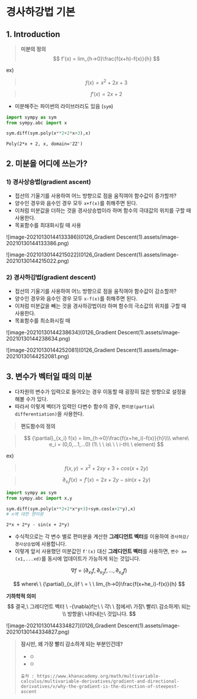 # 경사하강법 기본

## 1. Introduction

> **미분의 정의** 
> $$
> f'(x) = lim_{h→0}\frac{f(x+h)-f(x)}{h}
> $$

ex)

> $$
> f(x) = x^2+2x+3
> $$

> $$
> f'(x) = 2x+2
> $$


- 미분해주는 파이썬의 라이브러리도 있음 (`sym`)
```python
import sympy as sym
from sympy.abc import x

sym.diff(sym.poly(x**2+2*x+3),x)

```

```
Poly(2*x + 2, x, domain='ZZ')
```



## 2. 미분을 어디에 쓰는가?



### 1) 경사상승법(gradient ascent)

- 접선의 기울기를 사용하여 어느 방향으로 점을 움직여야 함수값이 증가할까?
- 양수인 경우와 음수인 경우 모두 `x+f(x)`를 취해주면 된다.
- 이처럼 미분값을 더하는 것을 경사상승법이라 하며 함수의 극대값의 위치를 구할 때 사용한다.
- 목표함수를 최대화시킬 때 사용

![image-20210130144133386](0126_Gradient Descent(1).assets/image-20210130144133386.png)

![image-20210130144215022](0126_Gradient Descent(1).assets/image-20210130144215022.png)



### 2) 경사하강법(gradient descent)

- 접선의 기울기를 사용하여 어느 방향으로 점을 움직여야 함수값이 감소할까?
- 양수인 경우와 음수인 경우 모두 `x-f(x)`를 취해주면 된다.
- 이처럼 미분값을 빼는 것을 경사하강법이라 하며 함수의 극소값의 위치를 구할 때 사용한다.
- 목표함수를 최소화시킬 때

![image-20210130144238634](0126_Gradient Descent(1).assets/image-20210130144238634.png)

![image-20210130144252081](0126_Gradient Descent(1).assets/image-20210130144252081.png)



## 3. 변수가 벡터일 때의 미분

- 다차원의 변수가 입력으로 들어오는 경우 이동할 때 굉장히 많은 방향으로 설정을 해볼 수가 있다.
- 따라서 이렇게 벡터가 입력인 다변수 함수의 경우, `편미분(partial differentiation)`을 사용한다.

> **편도함수의 정의**

> $$
> {\partial}_{x_i}
> f(x) = lim_{h→0}\frac{f(x+he_i)-f(x)}{h}\\\\
> where\ e_i = (0,0,...1,...0) (1\ \ \ is\ \ \ i-th\ \ element)
> $$

ex)



> $$
> f(x,y) = x^2+2xy+3 + cos(x+2y)
> $$

> $$
> {\partial}_{x_i}
> f(x)=f'(x) = 2x+2y-sin(x+2y)
> $$



```python
import sympy as sym
from sympy.abc import x,y

sym.diff(sym.poly(x**2+2*x*y+3)+sym.cos(x+2*y),x)
# x에 대한 편미분

```

```
2*x + 2*y - sin(x + 2*y)
```



- 수식적으로는 각 변수 별로 편미분을 계산한 **그레디언트 벡터**를 이용하여 `경사하강/경사상승법`에 사용합니다.
- 이렇게 앞서 사용했던 미분값인 `f'(x)` 대신 **그레디언트 벡터**를 사용하면, `변수 x=(x1,...xd)`를 동시에 업데이트가 가능하게 되는 것입니다.

$$
{\nabla}f = ({\partial}_{x_1}f,{\partial}_{x_2}f, ... ,{\partial}_{x_d}f )
$$

$$
where\ \ {\partial}_{x_i}f \ = \ \ lim_{h→0}\frac{f(x+he_i)-f(x)}{h}
$$



**기하학적 의미**
$$
결국,\ 그레디언트 벡터 \ -{\nabla}f는\ \ 각\ \ 점에서\ 가장\ 빨리\ 감소하게\ 되는\\ 방향을\ 나타내는\ 것입니다.
$$



![image-20210130144334827](0126_Gradient Descent(1).assets/image-20210130144334827.png)



> **잠시만, 왜 가장 빨리 감소하게 되는 부분인건데?**
>
> - ㅇ
> - ㅇ
>
> `출처 : https://www.khanacademy.org/math/multivariable-calculus/multivariable-derivatives/gradient-and-directional-derivatives/v/why-the-gradient-is-the-direction-of-steepest-ascent`


